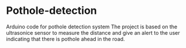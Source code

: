 # Pothole-detection
Arduino code for pothole detection system
The project is based on the ultrasonice sensor to measure the distance and give an alert to the user indicating that there is pothole ahead in the road.
